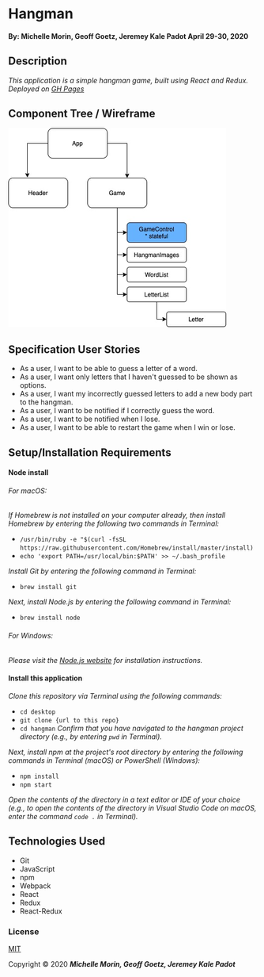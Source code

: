 # Hangman

#### By: Michelle Morin, Geoff Goetz, Jeremey Kale Padot April 29-30, 2020

## Description

_This application is a simple hangman game, built using React and Redux. Deployed on [GH Pages](https://michelle-morin.github.io/hangman/)_

## Component Tree / Wireframe
![component tree](diagram.jpg)

## Specification User Stories
* As a user, I want to be able to guess a letter of a word.
* As a user, I want only letters that I haven't guessed to be shown as options.
* As a user, I want my incorrectly guessed letters to add a new body part to the hangman.
* As a user, I want to be notified if I correctly guess the word.
* As a user, I want to be notified when I lose.
* As a user, I want to be able to restart the game when I win or lose.

## Setup/Installation Requirements

#### Node install

###### For macOS:
_If Homebrew is not installed on your computer already, then install Homebrew by entering the following two commands in Terminal:_
* ``/usr/bin/ruby -e "$(curl -fsSL https://raw.githubusercontent.com/Homebrew/install/master/install)``
* ``echo 'export PATH=/usr/local/bin:$PATH' >> ~/.bash_profile``

_Install Git by entering the following command in Terminal:_
* ``brew install git``

_Next, install Node.js by entering the following command in Terminal:_
* ``brew install node``

###### For Windows:
_Please visit the [Node.js website](https://nodejs.org/en/download/) for installation instructions._

#### Install this application

_Clone this repository via Terminal using the following commands:_
* ``cd desktop``
* ``git clone {url to this repo}``
* ``cd hangman``
_Confirm that you have navigated to the hangman project directory (e.g., by entering ``pwd`` in Terminal)._

_Next, install npm at the project's root directory by entering the following commands in Terminal (macOS) or PowerShell (Windows):_
* ``npm install``
* ``npm start``

_Open the contents of the directory in a text editor or IDE of your choice (e.g., to open the contents of the directory in Visual Studio Code on macOS, enter the command ``code .`` in Terminal)._

## Technologies Used

* Git
* JavaScript
* npm
* Webpack
* React
* Redux
* React-Redux

### License

[MIT](https://choosealicense.com/licenses/mit/)

Copyright &copy; 2020 **_Michelle Morin, Geoff Goetz, Jeremey Kale Padot_** 